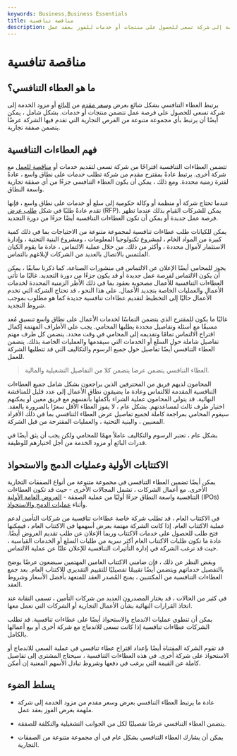 ```yaml
---
keywords: Business,Business Essentials
title: مناقصة تنافسية
description: يرتبط العطاء التنافسي بشكل شائع بالاقتراح والسعر المقدم من البائع أو مزود الخدمة إلى شركة تسعى للحصول على منتجات أو خدمات للفوز بعقد عمل.
---
```


# مناقصة تنافسية
## ما هو العطاء التنافسي؟

يرتبط العطاء التنافسي بشكل شائع بعرض [وسعر مقدم](/variable-cost-plus-pricing) من [البائع](/vendor) أو مزود الخدمة إلى شركة تسعى للحصول على فرصة عمل تتضمن منتجات أو خدمات. بشكل شامل ، يمكن أيضًا أن يرتبط بأي مجموعة متنوعة من الفرص التجارية التي تقدم فيها الشركة عرضًا يتضمن صفقة تجارية.

## فهم العطاءات التنافسية

تتضمن العطاءات التنافسية اقتراحًا من شركة تسعى لتقديم خدمات أو [مناقصة للعمل](/request-for-quote) مع شركة أخرى. يرتبط عادةً بمقترح مقدم من شركة تطلب خدمات على نطاق واسع ، عادةً لفترة زمنية محددة. ومع ذلك ، يمكن أن يكون العطاء التنافسي جزءًا من أي صفقة تجارية واسعة النطاق.

عندما تحتاج شركة أو منظمة أو وكالة حكومية إلى سلع أو خدمات على نطاق واسع ، فإنها تقدم عادةً طلبًا في شكل [طلب عرض](/request-for-proposal) (RFP). يمكن للشركات القيام بذلك عندما تظهر فرصة عمل جديدة أو يمكن أن تكون العطاءات التنافسية أيضًا جزءًا من دورة التجديد.

يمكن للكيانات طلب عطاءات تنافسية لمجموعة متنوعة من الاحتياجات بما في ذلك كمية كبيرة من المواد الخام ، لمشروع تكنولوجيا المعلومات ، ومشروع البنية التحتية ، وإدارة الاستثمار لأموال محددة ، وأكثر من ذلك. من خلال عملية الالتماس ، عادة ما يقوم الكيان الملتمس بالاتصال بالعديد من الشركات لإبلاغهم بالتماس.

يجوز للمحامي أيضًا الإعلان عن الالتماس في منشورات الصناعة. كما ذكرنا سابقًا ، يمكن أن يكون الالتماس لفرصة عمل جديدة أو قد يكون جزءًا من دورة التجديد. غالبًا ما تأتي العطاءات التنافسية للأعمال مصحوبة بعقود بما في ذلك الأطر الزمنية المحددة لخدمات الأعمال والعمليات الخاصة بتجديد الأعمال. على هذا النحو ، قد تحتاج الشركة التي تخدم الأعمال حاليًا إلى التخطيط لتقديم عطاءات تنافسية جديدة كما هو مطلوب بموجب شروط التجديد.

غالبًا ما يكون للمقترح الذي يتضمن التماسًا لخدمات الأعمال على نطاق واسع تنسيق مُعد مسبقًا مع أسئلة وتفاصيل محددة يطلبها المحامي. يجب على الأطراف المهتمة إكمال اقتراح الالتماس تمامًا وتقديمه إلى المحامي في وقت محدد. يتضمن كل طرف مهتم تفاصيل شاملة حول السلع أو الخدمات التي سيقدمها والعمليات الخاصة بذلك. يتضمن العطاء التنافسي أيضًا تفاصيل حول جميع الرسوم والتكاليف التي قد تتطلبها الشركة للعمل.

> العطاء التنافسي يتضمن عرضا يتضمن كلا من التفاصيل التشغيلية والمالية.

>

المحامون لديهم فريق من المحترفين الذين يراجعون بشكل شامل جميع العطاءات التنافسية المقدمة للالتماس وعادة ما يضيقون نطاق الأعمال إلى عدد قليل للمناقشة النهائية. قد يتولى المحامون عملية الشراء بأكملها بأنفسهم مع فريق معين أو يمكنهم اختيار طرف ثالث لمساعدتهم. بشكل عام ، لا يفوز العطاء الأقل سعرًا بالضرورة بالعقد. سيقوم المحامي بمراجعة كاملة لجميع تفاصيل عرض العطاء التنافسي بما في ذلك الأفراد المعنيين ، والبنية التحتية ، والعمليات المقترحة من قبل الشركة.

بشكل عام ، تعتبر الرسوم والتكاليف عاملاً مهمًا للمحامي ولكن يجب أن يثق أيضًا في قدرات البائع أو مزود الخدمة من أجل اختيارهم للوظيفة.

## الاكتتابات الأولية وعمليات الدمج والاستحواذ

يمكن أيضًا تضمين العطاء التنافسي في مجموعة متنوعة من أنواع الصفقات التجارية الأخرى. مع أعمال الشركات ، تشمل المجالات الأخرى - حيث قد تكون العطاءات التنافسية واسعة النطاق جزءًا أوليًا من عملية الصفقة - [العروض العامة الأولية](/ipo) (IPOs) وأثناء [عمليات الدمج والاستحواذ](/mergersandacquisitions).

في الاكتتاب العام ، قد تطلب شركة خاصة عطاءات تنافسية من شركات التأمين لدعم عملية الاكتتاب العام. إذا كانت الشركة مهتمة بعرض أسهمها في الاكتتاب العام ، فيمكنها فتح طلب للحصول على خدمات الاكتتاب وربما الإعلان عن طلب تقديم العروض أيضًا. عادة ما تكون طلبات الاكتتاب العام أكثر سرية من طلبات السلع أو الخدمات القياسية ، حيث قد ترغب الشركة في إدارة التأثيرات التنافسية للإعلان علنًا عن عملية الالتماس.

وبغض النظر عن ذلك ، فإن ضامني الاكتتاب العامين المهتمين سيضعون عرضًا يوضح بالتفصيل خدماتهم ويتضمن أيضًا تقييمًا تفصيليًا للتقييم التقديري للاكتتاب العام. بعد جمع العطاءات التنافسية من المكتتبين ، يمنح المُصدر العقد للمتعهد بأفضل الأسعار وشروط العقد.

في كثير من الحالات ، قد يختار المصدرون العديد من شركات التأمين ، تسمى النقابة عند اتخاذ القرارات النهائية بشأن الأعمال التجارية أو الشركات التي تعمل معها.

يمكن أن تنطوي عمليات الاندماج والاستحواذ أيضًا على عطاءات تنافسية. قد تطلب الشركات عطاءات تنافسية إذا كانت تسعى للاندماج مع شركة أخرى أو بيع أعمالها بالكامل.

قد تقوم الشركة المقتناة أيضًا بإعداد اقتراح عطاء تنافسي في عملية السعي للاندماج أو الاستحواذ على شركة أخرى. في هذه العطاءات التنافسية ، سيحتاج المشتري إلى تفاصيل كاملة عن القيمة التي يرغب في دفعها وشروط تبادل الأسهم المعنية إن أمكن.

## يسلط الضوء

- عادة ما يرتبط العطاء التنافسي بعرض وسعر مقدم من مزود الخدمة إلى شركة ملهمة بغرض الفوز بعقد عمل.

- يتضمن العطاء التنافسي عرضًا تفصيليًا لكل من الجوانب التشغيلية والتكلفة للصفقة.

- يمكن أن يشارك العطاء التنافسي بشكل عام في أي مجموعة متنوعة من الصفقات التجارية.

